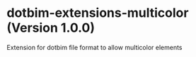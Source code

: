 # dotbim-extensions-multicolor (Version 1.0.0)
Extension for dotbim file format to allow multicolor elements

